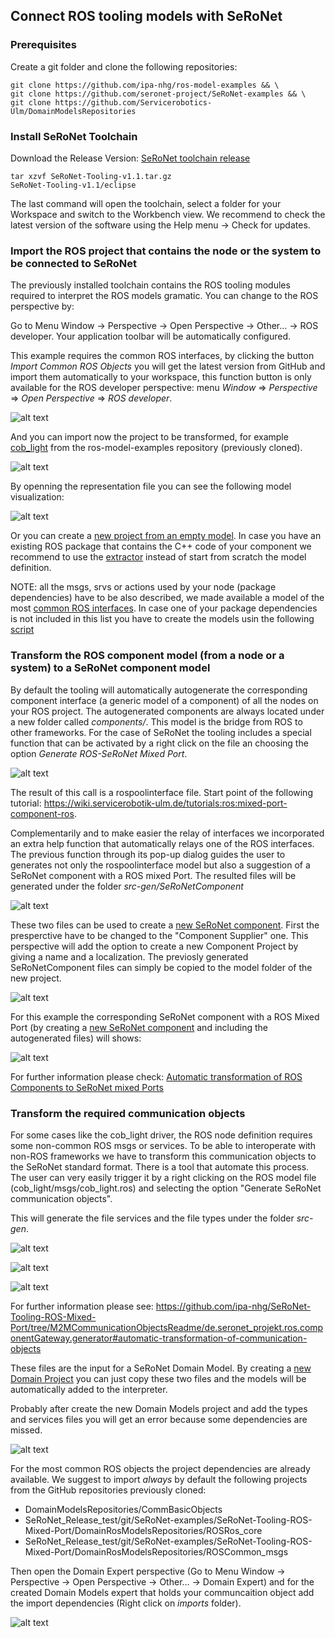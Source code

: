 ## Connect ROS tooling models with SeRoNet

### Prerequisites

Create a git folder and clone the following repositories:

```
git clone https://github.com/ipa-nhg/ros-model-examples && \
git clone https://github.com/seronet-project/SeRoNet-examples && \
git clone https://github.com/Servicerobotics-Ulm/DomainModelsRepositories
```
### Install SeRoNet Toolchain

Download the Release Version: [SeRoNet toolchain release](https://web2.servicerobotik-ulm.de/files/SeRoNet_Tooling/1.1/SeRoNet-Tooling-v1.1.tar.gz)

```
tar xzvf SeRoNet-Tooling-v1.1.tar.gz
SeRoNet-Tooling-v1.1/eclipse
```

The last command will open the toolchain, select a folder for your Workspace and switch to the Workbench view. We recommend to check the latest version of the software using the Help menu -> Check for updates.

### Import the ROS project that contains the node or the system to be connected to SeRoNet

The previously installed toolchain contains the ROS tooling modules required to interpret the ROS models gramatic. You can change to the ROS perspective by:

Go to Menu Window -> Perspective -> Open Perspective -> Other... -> ROS developer. Your application toolbar will be automatically configured.

This example requires the common ROS interfaces, by clicking the button *Import Common ROS Objects* you will get the latest version from GitHub and import them automatically to your workspace, this function button is only available for the ROS developer perspective: menu *Window* => *Perspective* => *Open Perspective* => *ROS developer*.

![alt text](images/01-ImportCommnObjects.png)

And you can import now the project to be transformed, for example [cob_light](https://github.com/ipa-nhg/ros-model-examples/tree/master/RosComponents/cob_light) from the ros-model-examples repository (previously cloned).

![alt text](images/ROSSeRoNet_import_cob_light.gif)

By openning the representation file you can see the following model visualization:

![alt text](images/ROSSeRoNet_cob_light_representation.gif)

Or you can create a [new project from an empty model](https://github.com/ipa320/ros-model/blob/master/docu/NewProject.md). In case you have an existing ROS package that contains the C++ code of your component we recommend to use the [extractor](https://github.com/ipa320/ros-model/blob/master/docu/NewRosModel.md) instead of start from scratch the model definition.

NOTE: all the msgs, srvs or actions used by your node (package dependencies) have to be also described, we made available a model of the most [common ROS interfaces](https://github.com/ipa320/ros-model/tree/master/ROSCommonObjects/de.fraunhofer.ipa.ros.communication.objects/basic_msgs). In case one of your package dependencies is not included in this list you have to create the models usin the following [script](https://github.com/ipa320/ros-model/blob/master/docu/NewCommunicationObjects.md)

### Transform the ROS component model (from a node or a system) to a SeRoNet component model

By default the tooling will automatically autogenerate the corresponding component interface (a generic model of a component) of all the nodes on your ROS project. The autogenerated components are always located under a new folder called *components/*. This model is the bridge from ROS to other frameworks. For the case of SeRoNet the tooling includes a special function that can be activated by a right click on the file an choosing the option *Generate ROS-SeRoNet Mixed Port*.

![alt text](images/ROSSeRoNet_cob_lightComponentToSeRoNet.gif)

The result of this call is a rospoolinterface file. Start point of the following tutorial: https://wiki.servicerobotik-ulm.de/tutorials:ros:mixed-port-component-ros.

Complementarily and to make easier the relay of interfaces we incorporated an extra help function that automatically relays one of the ROS interfaces. The previous function through its pop-up dialog guides the user to generates not only the rospoolinterface model but also a suggestion of a SeRoNet component with a ROS mixed Port. The resulted files will be generated under the folder *src-gen/SeRoNetComponent*

![alt text](images/ROSSeRoNet_generatedFilesSeRoNet.gif)

These two files can be used to create a [new SeRoNet component](https://wiki.servicerobotik-ulm.de/tutorials:develop-your-first-component:start). First the presperctive have to be changed to the "Component Supplier" one. This perspective will add the option to create a new Component Project by giving a name and a localization. The previosly generated SeRoNetComponent files can simply be copied to the model folder of the new project.

![alt text](images/ROSSeRoNet_SeRoNetComponent.gif)

For this example the corresponding SeRoNet component with a ROS Mixed Port (by creating a [new SeRoNet component](https://wiki.servicerobotik-ulm.de/tutorials:develop-your-first-component:start) and including the autogenerated files) will shows:

![alt text](images/result.png)


For further information please check: [Automatic transformation of ROS Components to SeRoNet mixed Ports](https://github.com/seronet-project/SeRoNet-Tooling-ROS-Mixed-Port/tree/master/de.seronet_projekt.ros.componentGateway.generator#automatic-transformation-of-ros-components-to-seronet-mixed-ports)

### Transform the required communication objects

For some cases like the cob_light driver, the ROS node definition requires some non-common ROS msgs or services. To be able to interoperate with non-ROS frameworks we have to transform this communication objects to the SeRoNet standard format. There is a tool that automate this process. The user can very easily trigger it by a right clicking on the ROS model file (cob_light/msgs/cob_light.ros) and selecting the option "Generate SeRoNet communication objects".

This will generate the file services and the file types under the folder *src-gen*.

![alt text](images/cob_light_obtects_to_SeRoNet.gif)

![alt text](images/cob_light_obtects_to_SeRoNet2.gif)

![alt text](images/cob_light_obtects_to_SeRoNet3.gif)

For further information please see: https://github.com/ipa-nhg/SeRoNet-Tooling-ROS-Mixed-Port/tree/M2MCommunicationObjectsReadme/de.seronet_projekt.ros.componentGateway.generator#automatic-transformation-of-communication-objects

These files are the input for a SeRoNet Domain Model. By creating a [new Domain Project](https://wiki.servicerobotik-ulm.de/tutorials:develop-your-first-domain-model:start) you can just copy these two files and the models will be automatically added to the interpreter.

Probably after create the new Domain Models project and add the types and services files you will get an error because some dependencies are missed.

![alt text](images/domainModelsError.gif)

For the most common ROS objects the project dependencies are already available. We suggest to import *always* by default the following projects from the GitHub repositories previously cloned:

- DomainModelsRepositories/CommBasicObjects
- SeRoNet_Release_test/git/SeRoNet-examples/SeRoNet-Tooling-ROS-Mixed-Port/DomainRosModelsRepositories/ROSRos_core
- SeRoNet_Release_test/git/SeRoNet-examples/SeRoNet-Tooling-ROS-Mixed-Port/DomainRosModelsRepositories/ROSCommon_msgs

Then open the Domain Expert perspective (Go to Menu Window -> Perspective -> Open Perspective -> Other... -> Domain Expert) and for the created Domain Models expert that holds your communcaition object add the import dependencies (Right click on *imports* folder).

![alt text](images/ImportSolve.png)
